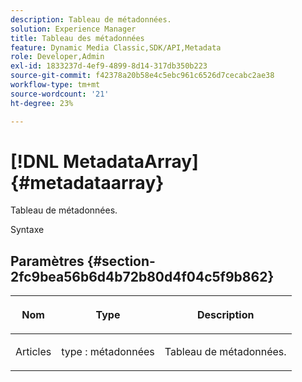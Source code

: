 ```yaml
---
description: Tableau de métadonnées.
solution: Experience Manager
title: Tableau des métadonnées
feature: Dynamic Media Classic,SDK/API,Metadata
role: Developer,Admin
exl-id: 1833237d-4ef9-4899-8d14-317db350b223
source-git-commit: f42378a20b58e4c5ebc961c6526d7cecabc2ae38
workflow-type: tm+mt
source-wordcount: '21'
ht-degree: 23%

---
```


# [!DNL MetadataArray]{#metadataarray}

Tableau de métadonnées.

Syntaxe

## Paramètres {#section-2fc9bea56b6d4b72b80d4f04c5f9b862}

<table id="table_04100BB8ABD84EF68B0A7CE3AD946414"> 
 <thead> 
  <tr> 
   <th colname="col1" class="entry"> <p>Nom </p> </th> 
   <th colname="col2" class="entry"> <p>Type </p> </th> 
   <th colname="col3" class="entry"> <p>Description </p> </th> 
  </tr> 
 </thead>
 <tbody> 
  <tr> 
   <td colname="col1"> <p><span class="codeph"><span class="varname"> Articles</span> </span> </p> </td> 
   <td colname="col2"> <p><span class="codeph"> type : métadonnées</span> </p> </td> 
   <td colname="col3"> <p>Tableau de métadonnées. </p> </td> 
  </tr> 
 </tbody> 
</table>
